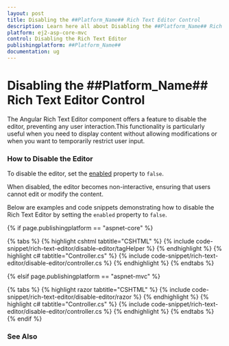 ```yaml
---
layout: post
title: Disabling the ##Platform_Name## Rich Text Editor Control
description: Learn here all about Disabling the ##Platform_Name## Rich Text Editor control of Syncfusion Essential JS 2 and more.
platform: ej2-asp-core-mvc
control: Disabling the Rich Text Editor
publishingplatform: ##Platform_Name##
documentation: ug
---
```


# Disabling the ##Platform_Name## Rich Text Editor Control

The Angular Rich Text Editor component offers a feature to disable the editor, preventing any user interaction.This functionality is particularly useful when you need to display content without allowing modifications or when you want to temporarily restrict user input.

### How to Disable the Editor

To disable the editor, set the [enabled](https://help.syncfusion.com/cr/aspnetcore-js2/Syncfusion.EJ2.RichTextEditor.RichTextEditor.html#Syncfusion_EJ2_RichTextEditor_RichTextEditor_Enabled) property to `false`.

When disabled, the editor becomes non-interactive, ensuring that users cannot edit or modify the content.

Below are examples and code snippets demonstrating how to disable the Rich Text Editor by setting the `enabled` property to `false`.

{% if page.publishingplatform == "aspnet-core" %}

{% tabs %}
{% highlight cshtml tabtitle="CSHTML" %}
{% include code-snippet/rich-text-editor/disable-editor/tagHelper %}
{% endhighlight %}
{% highlight c# tabtitle="Controller.cs" %}
{% include code-snippet/rich-text-editor/disable-editor/controller.cs %}
{% endhighlight %}
{% endtabs %}

{% elsif page.publishingplatform == "aspnet-mvc" %}

{% tabs %}
{% highlight razor tabtitle="CSHTML" %}
{% include code-snippet/rich-text-editor/disable-editor/razor %}
{% endhighlight %}
{% highlight c# tabtitle="Controller.cs" %}
{% include code-snippet/rich-text-editor/disable-editor/controller.cs %}
{% endhighlight %}
{% endtabs %}
{% endif %}


### See Also